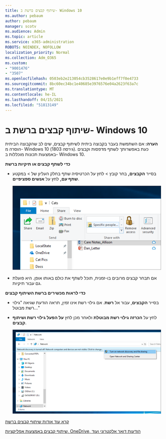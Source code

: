 ```yaml
---
title: שיתוף קבצים ברשת ב- Windows 10
ms.author: pebaum
author: pebaum
manager: scotv
ms.audience: Admin
ms.topic: article
ms.service: o365-administration
ROBOTS: NOINDEX, NOFOLLOW
localization_priority: Normal
ms.collection: Adm_O365
ms.custom:
- "9001476"
- "3507"
ms.openlocfilehash: 0503eb2e213054cb3528617e0e9b1eff7f0e4733
ms.sourcegitcommit: 8bc60ec34bc1e40685e3976576e04a2623f63a7c
ms.translationtype: MT
ms.contentlocale: he-IL
ms.lasthandoff: 04/15/2021
ms.locfileid: "51813149"
---
```

# <a name="file-sharing-over-a-network-in-windows-10"></a>שיתוף קבצים ברשת ב- Windows 10

**הערה:** אם השתמשת בעבר בקבוצה ביתית לשיתוף קבצים, שים לב שהקבוצה הביתית הוסרה מ- Windows 10 (גירסה 1803). כעת באפשרותך לשתף מדפסות וקבצים באמצעות תכונות מוכללות ב- Windows 10.

**כדי לשתף קבצים או תיקיות ברשת**

- בסייר **הקבצים,** בחר קובץ > לחץ  על הכרטיסיה שתף בחלק העליון של > במקטע **שתף עם,** לחץ על **אנשים ספציפיים**.

    ![שתף קובץ עם אנשים ספציפיים.](media/share-with-specific-people.png)
          
- אם תבחר קבצים מרובים בו-זמנית, תוכל לשתף את כולם באותו אופן. היא פועלת גם עבור תיקיות.

**כדי לראות מכשירים ברשת השיתוף קבצים**

- בסייר **הקבצים**, עבור אל **רשת**. אם גילוי רשת אינו זמין, תראה הודעת שגיאה "גילוי רשת מבוטל..."

- לחץ על **הכרזה גילוי רשת מבוטלת** ולאחר מכן לחץ **על הפעל גילוי רשת ושיתוף קבצים**.

    ![הפעל גילוי רשת ושיתוף קבצים.](media/turn-on-network-discovery.png)

[קרא עוד אודות שיתוף קבצים ברשת](https://support.microsoft.com/help/4092694/windows-10-file-sharing-over-a-network)

[שיתוף קבצים באמצעות אפליקציות, OneDrive, הודעות דואר אלקטרוני ועוד](https://support.microsoft.com/help/4027674/windows-10-share-files-in-file-explorer)
